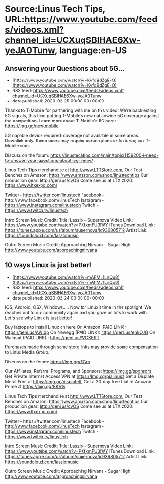 # Source:Linus Tech Tips, URL:https://www.youtube.com/feeds/videos.xml?channel_id=UCXuqSBlHAE6Xw-yeJA0Tunw, language:en-US

## Answering your Questions about 5G...
 - [https://www.youtube.com/watch?v=KvfdBdZgE-Q](https://www.youtube.com/watch?v=KvfdBdZgE-Q)
 - RSS feed: https://www.youtube.com/feeds/videos.xml?channel_id=UCXuqSBlHAE6Xw-yeJA0Tunw
 - date published: 2020-02-25 00:00:00+00:00

Thanks to T-Mobile for partnering with me on this video! We’re backtesting 5G signals, this time putting T-Mobile’s new nationwide 5G coverage against the competition. Learn more about T-Mobile's 5G here: https://lmg.gg/newtmobile

5G capable device required; coverage not available in some areas. Downlink only. Some users may require certain plans or features; see T-Mobile.com.

Discuss on the forum: https://linustechtips.com/main/topic/1159200-i-need-to-answer-your-questions-about-5g-mmw/

Linus Tech Tips merchandise at http://www.LTTStore.com/ 
Our Test Benches on Amazon: https://www.amazon.com/shop/linustechtips 
Our production gear: http://geni.us/cvOS
Come see us at LTX 2020: https://www.ltxexpo.com/

Twitter - https://twitter.com/linustech
Facebook - http://www.facebook.com/LinusTech
Instagram - https://www.instagram.com/linustech
Twitch - https://www.twitch.tv/linustech 

Intro Screen Music Credit:
Title: Laszlo - Supernova
Video Link: https://www.youtube.com/watch?v=PKfxmFU3lWY
iTunes Download Link: https://itunes.apple.com/us/album/supernova/id936805712
Artist Link: https://soundcloud.com/laszlomusic

Outro Screen Music Credit: Approaching Nirvana - Sugar High http://www.youtube.com/approachingnirvana

## 10 ways Linux is just better!
 - [https://www.youtube.com/watch?v=mAFMJ1LnQu8](https://www.youtube.com/watch?v=mAFMJ1LnQu8)
 - RSS feed: https://www.youtube.com/feeds/videos.xml?channel_id=UCXuqSBlHAE6Xw-yeJA0Tunw
 - date published: 2020-02-24 00:00:00+00:00

IOS, Android, OSX, Windows….. Now for Linux’s time in the spotlight. We reached out to our community again and you gave us lots to work with. Let's see why Linux is just better!

Buy laptops to install Linux on here
On Amazon (PAID LINK): https://geni.us/AWI0p
On Newegg (PAID LINK): https://geni.us/enkOJG
On Walmart (PAID LINK) : https://geni.us/WCXEffT

Purchases made through some store links may provide some compensation to Linus Media Group.

Discuss on the forum: https://lmg.gg/fiGrs

Our Affiliates, Referral Programs, and Sponsors: https://lmg.gg/sponsors
Get Private Internet Access VPN at https://lmg.gg/pialinus2
Get a Displate Metal Print at https://lmg.gg/displateltt
Get a 30-day free trial of Amazon Prime at https://lmg.gg/8KV1v

Linus Tech Tips merchandise at http://www.LTTStore.com/ 
Our Test Benches on Amazon: https://www.amazon.com/shop/linustechtips 
Our production gear: http://geni.us/cvOS
Come see us at LTX 2020: https://www.ltxexpo.com/

Twitter - https://twitter.com/linustech
Facebook - http://www.facebook.com/LinusTech
Instagram - https://www.instagram.com/linustech
Twitch - https://www.twitch.tv/linustech 

Intro Screen Music Credit:
Title: Laszlo - Supernova
Video Link: https://www.youtube.com/watch?v=PKfxmFU3lWY
iTunes Download Link: https://itunes.apple.com/us/album/supernova/id936805712
Artist Link: https://soundcloud.com/laszlomusic

Outro Screen Music Credit: Approaching Nirvana - Sugar High http://www.youtube.com/approachingnirvana

